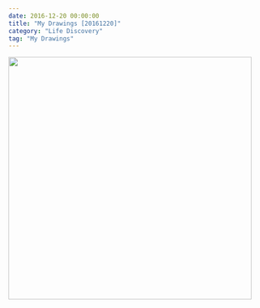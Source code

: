 ```yaml
---
date: 2016-12-20 00:00:00
title: "My Drawings [20161220]"
category: "Life Discovery"
tag: "My Drawings"
---
```


<img class="img-responsive center-block" src="https://raw.githubusercontent.com/joshua19881228/my_blogs/master/Life_Discovery/My_Drawings/20161220.jpg" alt="" width="480"/>